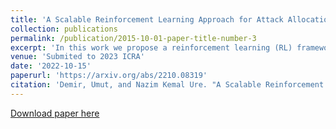 ```yaml
---
title: 'A Scalable Reinforcement Learning Approach for Attack Allocation in Swarm to Swarm Engagement Problems'
collection: publications
permalink: /publication/2015-10-01-paper-title-number-3
excerpt: 'In this work we propose a reinforcement learning (RL) framework that controls the density of a large-scale swarm for engaging with adversarial swarm attacks. Although there is a significant amount of existing work in applying artificial intelligence methods to swarm control, analysis of interactions between two adversarial swarms is a rather understudied area. Most of the existing work in this subject develop strategies by making hard assumptions regarding the strategy and dynamics of the adversarial swarm. Our main contribution is the formulation of the swarm to swarm engagement problem as a Markov Decision Process and development of RL algorithms that can compute engagement strategies without the knowledge of strategy/dynamics of the adversarial swarm. Simulation results show that the developed framework can handle a wide array of large-scale engagement scenarios in an efficient manner.'
venue: 'Submited to 2023 ICRA'
date: '2022-10-15'
paperurl: 'https://arxiv.org/abs/2210.08319'
citation: 'Demir, Umut, and Nazim Kemal Ure. "A Scalable Reinforcement Learning Approach for Attack Allocation in Swarm to Swarm Engagement Problems." arXiv preprint arXiv:2210.08319 (2022).'
---
```

[Download paper here](https://arxiv.org/abs/2210.08319)
